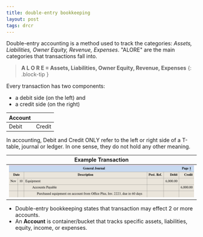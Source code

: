 ```yaml
---
title: double-entry bookkeeping
layout: post
tags: drcr
---
```


Double-entry accounting is a method used to track the categories: *Assets, Liabilities, Owner Equity, Revenue, Expenses*. "ALORE" are the main categories that transactions fall into.

> **A L O R E = Assets, Liabilities, Owner Equity, Revenue, Expenses**
{: .block-tip }

Every transaction has two components:
- a debit side (on the left) and 
- a credit side (on the right)

| Account ||
|:--------|----------:|
| Debit   | Credit    |

In accounting, Debit and Credit ONLY refer to the left or right side of a T-table, journal or ledger.
In one sense, they do not hold any other meaning.

| Example Transaction |
|:-----:|
| ![Example Entry](/assets/mc-graw-accounting-course/example.journal.entry.png)  |

- Double-entry bookkeeping states that transaction may effect 2 or more accounts.  
- An **Account** is container/bucket that tracks specific assets, liabilities, equity, income, or expenses. 


